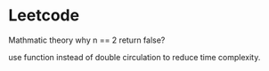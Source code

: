 # Leetcode

Mathmatic theory why n == 2 return false?


use function instead of double circulation to reduce time complexity.